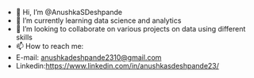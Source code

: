 - 👋 Hi, I’m @AnushkaSDeshpande
- 🌱 I’m currently learning data science and analytics
- 💞️ I’m looking to collaborate on various projects on data using different skills
- 📫 How to reach me:
- E-mail: anushkadeshpande2310@gmail.com
- Linkedin:https://www.linkedin.com/in/anushkasdeshpande23/

<!---
AnushkaSDeshpande/AnushkaSDeshpande is a ✨ special ✨ repository because its `README.md` (this file) appears on your GitHub profile.
You can click the Preview link to take a look at your changes.
--->

